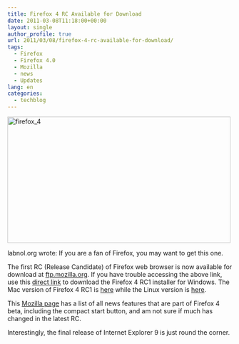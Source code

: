 ```yaml
---
title: Firefox 4 RC Available for Download
date: 2011-03-08T11:18:00+00:00
layout: single
author_profile: true
url: 2011/03/08/firefox-4-rc-available-for-download/
tags:
  - Firefox
  - Firefox 4.0
  - Mozilla
  - news
  - Updates
lang: en
categories: 
  - techblog
---
```

[<img title="firefox_4" border="0" alt="firefox_4" src="http://lh5.ggpht.com/_vaUVXcmC3OI/TXYJaG6SzHI/AAAAAAAADmw/qrxP49IMZ0k/firefox_4_thumb%5B2%5D.jpg?imgmax=800" width="500" height="283" />](http://lh4.ggpht.com/_vaUVXcmC3OI/TXYJX9tuLxI/AAAAAAAADms/ygRI9ovDlyg/s1600-h/firefox_4%5B4%5D.jpg)

labnol.org wrote: If you are a fan of Firefox, you may want to get this one.

The first RC (Release Candidate) of Firefox web browser is now available for download at [ftp.mozilla.org](ftp://ftp.mozilla.org/). If you have trouble accessing the above link, use this [direct link](http://ftp.mozilla.org/pub/mozilla.org/firefox/nightly/4.0rc1-candidates/build1/win32/en-US/) to download the Firefox 4 RC1 installer for Windows. The Mac version of Firefox 4 RC1 is [here](http://ftp.mozilla.org/pub/mozilla.org/firefox/nightly/4.0rc1-candidates/build1/mac/en-US/) while the Linux version is [here](http://ftp.mozilla.org/pub/mozilla.org/firefox/nightly/4.0rc1-candidates/build1/linux-i686/en-US/).

This [Mozilla page](http://www.mozilla.com/en-US/firefox/beta/features/) has a list of all news features that are part of Firefox 4 beta, including the compact start button, and am not sure if much has changed in the latest RC.

Interestingly, the final release of Internet Explorer 9 is just round the corner.